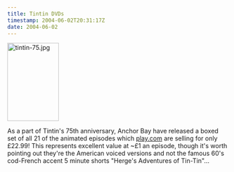 ```yaml
---
title: Tintin DVDs
timestamp: 2004-06-02T20:31:17Z
date: 2004-06-02
---
```


<img alt="tintin-75.jpg" src="http://blog.whatfettle.com/archives/tintin-75.jpg" width="117" height="178" border="0" />

As a part of Tintin's 75th anniversary, Anchor Bay have released a boxed set of all 21 of the animated episodes which <a href='http://www.play.com/play247.asp?page=title&amp;r=R2&amp;title=163423'>play.com</a> are selling for only £22.99! This represents excellent value at ~£1 an episode, though it's worth pointing out they're the American voiced versions and not the famous 60's cod-French accent 5 minute shorts "Herge's Adventures of Tin-Tin"…
